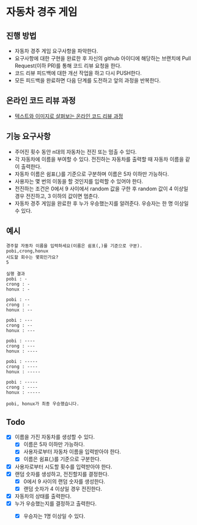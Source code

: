 # 자동차 경주 게임
## 진행 방법
* 자동차 경주 게임 요구사항을 파악한다.
* 요구사항에 대한 구현을 완료한 후 자신의 github 아이디에 해당하는 브랜치에 Pull Request(이하 PR)를 통해 코드 리뷰 요청을 한다.
* 코드 리뷰 피드백에 대한 개선 작업을 하고 다시 PUSH한다.
* 모든 피드백을 완료하면 다음 단계를 도전하고 앞의 과정을 반복한다.

## 온라인 코드 리뷰 과정
* [텍스트와 이미지로 살펴보는 온라인 코드 리뷰 과정](https://github.com/next-step/nextstep-docs/tree/master/codereview)

## 기능 요구사항
* 주어진 횟수 동안 n대의 자동차는 전진 또는 멈출 수 있다. 
* 각 자동차에 이름을 부여할 수 있다. 전진하는 자동차를 출력할 때 자동차 이름을 같이 출력한다. 
* 자동차 이름은 쉼표(,)를 기준으로 구분하며 이름은 5자 이하만 가능하다. 
* 사용자는 몇 번의 이동을 할 것인지를 입력할 수 있어야 한다. 
* 전진하는 조건은 0에서 9 사이에서 random 값을 구한 후 random 값이 4 이상일 경우 전진하고, 3 이하의 값이면 멈춘다. 
* 자동차 경주 게임을 완료한 후 누가 우승했는지를 알려준다. 우승자는 한 명 이상일 수 있다.

## 예시
```text
경주할 자동차 이름을 입력하세요(이름은 쉼표(,)를 기준으로 구분).
pobi,crong,honux
시도할 회수는 몇회인가요?
5

실행 결과
pobi : -
crong : -
honux : -

pobi : --
crong : -
honux : --

pobi : ---
crong : --
honux : ---

pobi : ----
crong : ---
honux : ----

pobi : -----
crong : ----
honux : -----

pobi : -----
crong : ----
honux : -----

pobi, honux가 최종 우승했습니다.
```

## Todo

- [x] 이름을 가진 자동차를 생성할 수 있다.
  - [x] 이름은 5자 이하만 가능하다.
  - [x] 사용자로부터 자동차 이름을 입력받아야 한다.
  - [x] 이름은 쉼표(,)를 기준으로 구분한다.
- [x] 사용자로부터 시도할 횟수를 입력받아야 한다.
- [x] 랜덤 숫자를 생성하고, 전진할지를 결정한다.
  - [x] 0에서 9 사이의 랜덤 숫자를 생성한다.
  - [x] 랜덤 숫자가 4 이상일 경우 전진한다.
- [x] 자동차의 상태를 출력한다.
- [x] 누가 우승했는지를 결정하고 출력한다.
  - [x] 우승자는 1명 이상일 수 있다.

